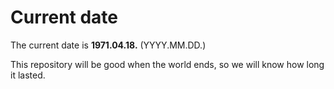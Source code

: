 # Current date

The current date is **1971.04.18.** (YYYY.MM.DD.)

This repository will be good when the world ends, so we will know how long it lasted.
